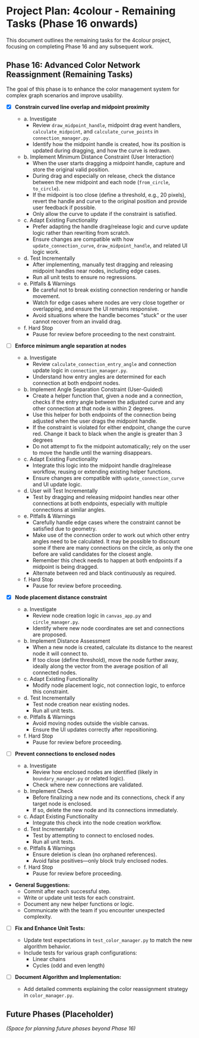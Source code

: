 # Project Plan: 4colour - Remaining Tasks (Phase 16 onwards)

This document outlines the remaining tasks for the 4colour project, focusing on completing Phase 16 and any subsequent work.

## Phase 16: Advanced Color Network Reassignment (Remaining Tasks)

The goal of this phase is to enhance the color management system for complex graph scenarios and improve usability.

- [x] **Constrain curved line overlap and midpoint proximity**
    * a. Investigate
        - Review `draw_midpoint_handle`, midpoint drag event handlers, `calculate_midpoint`, and `calculate_curve_points` in `connection_manager.py`.
        - Identify how the midpoint handle is created, how its position is updated during dragging, and how the curve is redrawn.
    * b. Implement Minimum Distance Constraint (User Interaction)
        - When the user starts dragging a midpoint handle, capture and store the original valid position.
        - During drag and especially on release, check the distance between the new midpoint and each node (`from_circle`, `to_circle`).
        - If the midpoint is too close (define a threshold, e.g., 20 pixels), revert the handle and curve to the original position and provide user feedback if possible.
        - Only allow the curve to update if the constraint is satisfied.
    * c. Adapt Existing Functionality
        - Prefer adapting the handle drag/release logic and curve update logic rather than rewriting from scratch.
        - Ensure changes are compatible with how `update_connection_curve`, `draw_midpoint_handle`, and related UI logic work.
    * d. Test Incrementally
        - After implementing, manually test dragging and releasing midpoint handles near nodes, including edge cases.
        - Run all unit tests to ensure no regressions.
    * e. Pitfalls & Warnings
        - Be careful not to break existing connection rendering or handle movement.
        - Watch for edge cases where nodes are very close together or overlapping, and ensure the UI remains responsive.
        - Avoid situations where the handle becomes "stuck" or the user cannot recover from an invalid drag.
    * f. Hard Stop
        - Pause for review before proceeding to the next constraint.

- [ ] **Enforce minimum angle separation at nodes**
    * a. Investigate
        - Review `calculate_connection_entry_angle` and connection update logic in `connection_manager.py`.
        - Understand how entry angles are determined for each connection at both endpoint nodes.
    * b. Implement Angle Separation Constraint (User-Guided)
        - Create a helper function that, given a node and a connection, checks if the entry angle between the adjusted curve and any other connection at that node is within 2 degrees.
        - Use this helper for both endpoints of the connection being adjusted when the user drags the midpoint handle.
        - If the constraint is violated for either endpoint, change the curve red. Change it back to black when the angle is greater than 3 degrees
        - Do not attempt to fix the midpoint automatically; rely on the user to move the handle until the warning disappears.
    * c. Adapt Existing Functionality
        - Integrate this logic into the midpoint handle drag/release workflow, reusing or extending existing helper functions.
        - Ensure changes are compatible with `update_connection_curve` and UI update logic.
    * d. User will Test Incrementally
        - Test by dragging and releasing midpoint handles near other connections at both endpoints, especially with multiple connections at similar angles.
    * e. Pitfalls & Warnings
        - Carefully handle edge cases where the constraint cannot be satisfied due to geometry.
        - Make use of the connection order to work out which other entry angles need to be calculated. It may be possible to discount some if there are many connections on the circle, as only the one before are valid candidates for the closest angle.
        - Remember this check needs to happen at both endpoints if a midpoint is being dragged.
        - Alternate between red and black continuously as required.
    * f. Hard Stop
        - Pause for review before proceeding.

- [x] **Node placement distance constraint**
    * a. Investigate
        - Review node creation logic in `canvas_app.py` and `circle_manager.py`.
        - Identify where new node coordinates are set and connections are proposed.
    * b. Implement Distance Assessment
        - When a new node is created, calculate its distance to the nearest node it will connect to.
        - If too close (define threshold), move the node further away, ideally along the vector from the average position of all connected nodes.
    * c. Adapt Existing Functionality
        - Modify node placement logic, not connection logic, to enforce this constraint.
    * d. Test Incrementally
        - Test node creation near existing nodes.
        - Run all unit tests.
    * e. Pitfalls & Warnings
        - Avoid moving nodes outside the visible canvas.
        - Ensure the UI updates correctly after repositioning.
    * f. Hard Stop
        - Pause for review before proceeding.

- [ ] **Prevent connections to enclosed nodes**
    * a. Investigate
        - Review how enclosed nodes are identified (likely in `boundary_manager.py` or related logic).
        - Check where new connections are validated.
    * b. Implement Check
        - Before finalizing a new node and its connections, check if any target node is enclosed.
        - If so, delete the new node and its connections immediately.
    * c. Adapt Existing Functionality
        - Integrate this check into the node creation workflow.
    * d. Test Incrementally
        - Test by attempting to connect to enclosed nodes.
        - Run all unit tests.
    * e. Pitfalls & Warnings
        - Ensure deletion is clean (no orphaned references).
        - Avoid false positives—only block truly enclosed nodes.
    * f. Hard Stop
        - Pause for review before proceeding.

- **General Suggestions:**
    - Commit after each successful step.
    - Write or update unit tests for each constraint.
    - Document any new helper functions or logic.
    - Communicate with the team if you encounter unexpected complexity.

- [ ] **Fix and Enhance Unit Tests:**
    * Update test expectations in `test_color_manager.py` to match the new algorithm behavior.
    * Include tests for various graph configurations:
        - Linear chains
        - Cycles (odd and even length)

- [ ] **Document Algorithm and Implementation:**
    * Add detailed comments explaining the color reassignment strategy in `color_manager.py`.

## Future Phases (Placeholder)

*(Space for planning future phases beyond Phase 16)*